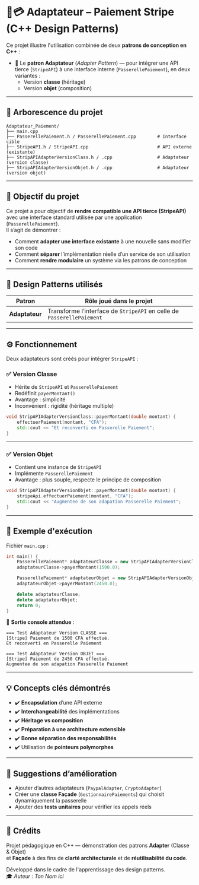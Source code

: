 ﻿# 🔌💳 Adaptateur – Paiement Stripe (C++ Design Patterns)

Ce projet illustre l'utilisation combinée de deux **patrons de conception en C++** :

- 🧩 Le **patron Adaptateur** (*Adapter Pattern*) — pour intégrer une API tierce (`StripeAPI`) à une interface interne (`PasserellePaiement`), en deux variantes :
  - Version **classe** (héritage)
  - Version **objet** (composition)

---

## 📁 Arborescence du projet

```plaintext
Adaptateur_Paiement/
├── main.cpp
├── PasserellePaiement.h / PasserellePaiement.cpp        # Interface cible
├── StripeAPI.h / StripeAPI.cpp                          # API externe (existante)
├── StripAPIAdapterVersionClass.h / .cpp                 # Adaptateur (version classe)
├── StripAPIAdapterVersionObjet.h / .cpp                 # Adaptateur (version objet)
```

---

## 🎯 Objectif du projet

Ce projet a pour objectif de **rendre compatible une API tierce (StripeAPI)** avec une interface standard utilisée par une application (`PasserellePaiement`).  
Il s’agit de démontrer :

- Comment **adapter une interface existante** à une nouvelle sans modifier son code
- Comment **séparer** l’implémentation réelle d’un service de son utilisation
- Comment **rendre modulaire** un système via les patrons de conception

---

## 🧩 Design Patterns utilisés

| Patron           | Rôle joué dans le projet                                                                 |
|------------------|------------------------------------------------------------------------------------------|
| **Adaptateur**   | Transforme l’interface de `StripeAPI` en celle de `PasserellePaiement`                  |


---

## ⚙️ Fonctionnement

Deux adaptateurs sont créés pour intégrer `StripeAPI` :

### ✅ Version Classe
- Hérite de `StripeAPI` et `PasserellePaiement`
- Redéfinit `payerMontant()`
- Avantage : simplicité
- Inconvénient : rigidité (héritage multiple)

```cpp
void StripAPIAdapterVersionClass::payerMontant(double montant) {
    effectuerPaiement(montant, "CFA");
    std::cout << "Et reconverti en Passerelle Paiement";
}
```

---

### ✅ Version Objet
- Contient une instance de `StripeAPI`
- Implémente `PasserellePaiement`
- Avantage : plus souple, respecte le principe de composition

```cpp
void StripAPIAdapterVersionObjet::payerMontant(double montant) {
    stripeApi.effectuerPaiement(montant, "CFA");
    std::cout << "Augmentee de son adapation Passerelle Paiement";
}
```

---

## 🧪 Exemple d'exécution

Fichier `main.cpp` :

```cpp
int main() {
    PasserellePaiement* adaptateurClasse = new StripAPIAdapterVersionClass();
    adaptateurClasse->payerMontant(1500.0);

    PasserellePaiement* adaptateurObjet = new StripAPIAdapterVersionObjet();
    adaptateurObjet->payerMontant(2450.0);

    delete adaptateurClasse;
    delete adaptateurObjet;
    return 0;
}
```

📌 **Sortie console attendue** :

```
=== Test Adaptateur Version CLASSE ===
[Stripe] Paiement de 1500 CFA effectué.
Et reconverti en Passerelle Paiement

=== Test Adaptateur Version OBJET ===
[Stripe] Paiement de 2450 CFA effectué.
Augmentee de son adapation Passerelle Paiement
```

---

## 💡 Concepts clés démontrés

- ✔️ **Encapsulation** d’une API externe
- ✔️ **Interchangeabilité** des implémentations
- ✔️ **Héritage vs composition**
- ✔️ **Préparation à une architecture extensible**
- ✔️ **Bonne séparation des responsabilités**
- ✔️ Utilisation de **pointeurs polymorphes**

---

## 🔗 Suggestions d’amélioration

- Ajouter d’autres adaptateurs (`PaypalAdapter`, `CryptoAdapter`)
- Créer une **classe Façade** (`GestionnairePaiements`) qui choisit dynamiquement la passerelle
- Ajouter des **tests unitaires** pour vérifier les appels réels

---

## 🧠 Crédits

Projet pédagogique en C++ — démonstration des patrons **Adapter** (Classe & Objet)  
et **Façade** à des fins de **clarté architecturale** et de **réutilisabilité du code**.

Développé dans le cadre de l'apprentissage des design patterns.  
🎓 *Auteur : Ton Nom ici*
